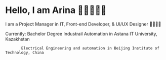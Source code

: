 # Hello, I am Arina 👩🏻‍💻👋🏻 
I am a Project Manager in IT, Front-end Developer, & UI/UX Designer 👩🏻‍💻🤍 

Currently: Bachelor Degree Industrail Automation in Astana IT University, Kazakhstan 
           
           Electrical Engineering and automation in Beijing Institute of Technology, China 
